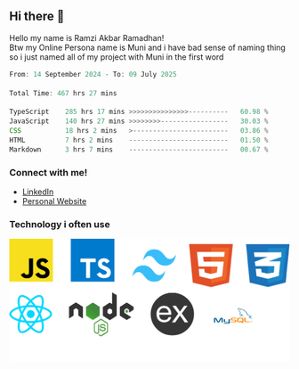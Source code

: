 ## Hi there 👋
Hello my name is Ramzi Akbar Ramadhan!\
Btw my Online Persona name is Muni and i have bad sense of naming thing so i just named all of my project with Muni in the first word
<!--START_SECTION:Muni-->

```Javascript
From: 14 September 2024 - To: 09 July 2025

Total Time: 467 hrs 27 mins

TypeScript    285 hrs 17 mins >>>>>>>>>>>>>>>----------   60.98 %
JavaScript    140 hrs 27 mins >>>>>>>>-----------------   30.03 %
CSS           18 hrs 2 mins   >------------------------   03.86 %
HTML          7 hrs 2 mins    -------------------------   01.50 %
Markdown      3 hrs 7 mins    -------------------------   00.67 %
```

<!--END_SECTION:Muni-->
### Connect with me!
* [LinkedIn](https://www.linkedin.com/in/ramzi-akbar-ramadhan-b8b05a243/)
* [Personal Website](https://www.muniporto.my.id/)
### Technology i often use
![Technology List](assets/techlist.png)
